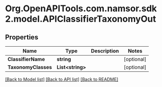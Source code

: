 # Org.OpenAPITools.com.namsor.sdk2.model.APIClassifierTaxonomyOut
## Properties

Name | Type | Description | Notes
------------ | ------------- | ------------- | -------------
**ClassifierName** | **string** |  | [optional] 
**TaxonomyClasses** | **List&lt;string&gt;** |  | [optional] 

[[Back to Model list]](../README.md#documentation-for-models) [[Back to API list]](../README.md#documentation-for-api-endpoints) [[Back to README]](../README.md)

